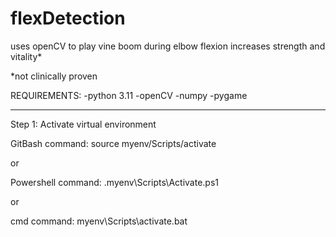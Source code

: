 # flexDetection
uses openCV to play vine boom during elbow flexion
increases strength and vitality*

*not clinically proven

REQUIREMENTS:
-python 3.11
-openCV
-numpy
-pygame

*************
Step 1: Activate virtual environment

GitBash command:
source myenv/Scripts/activate

or 

Powershell command:
.myenv\Scripts\Activate.ps1

or 

cmd command:
myenv\Scripts\activate.bat